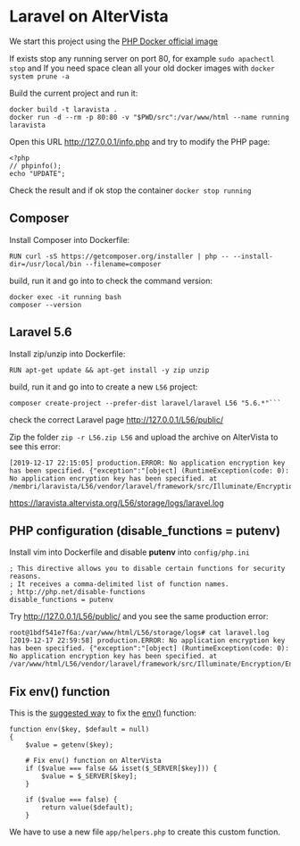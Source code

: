 # Laravel on AlterVista

We start this project using the [PHP Docker official image](https://hub.docker.com/_/php)

If exists stop any running server on port 80, for example `sudo apachectl stop` and If you need space clean all your old docker images with `docker system prune -a`

Build the current project and run it:

```
docker build -t laravista .
docker run -d --rm -p 80:80 -v "$PWD/src":/var/www/html --name running laravista
```

Open this URL http://127.0.0.1/info.php and try to modify the PHP page:

```
<?php
// phpinfo();
echo "UPDATE";
```

Check the result and if ok stop the container `docker stop running`

## Composer

Install Composer into Dockerfile:

```
RUN curl -sS https://getcomposer.org/installer | php -- --install-dir=/usr/local/bin --filename=composer
```

build, run it and go into to check the command version:

```
docker exec -it running bash
composer --version
```

## Laravel 5.6

Install zip/unzip into Dockerfile:

```
RUN apt-get update && apt-get install -y zip unzip
```

build, run it and go into to create a new `L56` project:

```
composer create-project --prefer-dist laravel/laravel L56 "5.6.*"```
```

check the correct Laravel page http://127.0.0.1/L56/public/

Zip the folder `zip -r L56.zip L56` and upload the archive on AlterVista to see this error:

```
[2019-12-17 22:15:05] production.ERROR: No application encryption key has been specified. {"exception":"[object] (RuntimeException(code: 0): No application encryption key has been specified. at /membri/laravista/L56/vendor/laravel/framework/src/Illuminate/Encryption/EncryptionServiceProvider.php:42)
```

https://laravista.altervista.org/L56/storage/logs/laravel.log

## PHP configuration (disable_functions = putenv)

Install vim into Dockerfile and disable **putenv** into `config/php.ini`

```
; This directive allows you to disable certain functions for security reasons.
; It receives a comma-delimited list of function names.
; http://php.net/disable-functions
disable_functions = putenv
```

Try http://127.0.0.1/L56/public/ and you see the same production error:

```
root@1bdf541e7f6a:/var/www/html/L56/storage/logs# cat laravel.log 
[2019-12-17 22:59:58] production.ERROR: No application encryption key has been specified. {"exception":"[object] (RuntimeException(code: 0): No application encryption key has been specified. at /var/www/html/L56/vendor/laravel/framework/src/Illuminate/Encryption/EncryptionServiceProvider.php:42)
```

## Fix env() function

This is the [suggested way](http://forum.en.altervista.org/cms/4844-laravel-altervista-wordpress.html#post14204) to fix
the [env()](https://laravel.com/docs/5.6/helpers#method-env) function:

```
function env($key, $default = null)
{
    $value = getenv($key);

    # Fix env() function on AlterVista
    if ($value === false && isset($_SERVER[$key])) {
        $value = $_SERVER[$key];
    }

    if ($value === false) {
        return value($default);
    }
```

We have to use a new file `app/helpers.php` to create this custom function.
